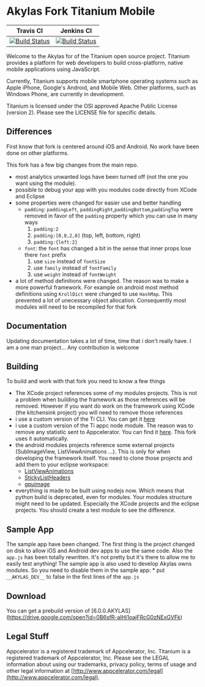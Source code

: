 
Akylas Fork Titanium Mobile
============================
| Travis CI  | Jenkins CI |
|------------|------------|
| [![Build Status](https://travis-ci.org/appcelerator/titanium_mobile.svg?branch=master)](https://travis-ci.org/appcelerator/titanium_mobile) | [![Build Status](https://jenkins.appcelerator.org/buildStatus/icon?job=titanium_mobile_master_SG)](https://jenkins.appcelerator.org/job/titanium_mobile_master_SG/) |

Welcome to the Akylas for of the Titanium open source project.  Titanium provides
a platform for web developers to build cross-platform, native mobile applications
using JavaScript.

Currently, Titanium supports mobile smartphone operating systems such as Apple iPhone, Google's Android, and Mobile Web. Other platforms, such as Windows Phone, are currently in development.

Titanium is licensed under the OSI approved Apache Public License (version 2). Please
see the LICENSE file for specific details.


## Differences

First know that fork is centered around iOS and Android. No work have been done on other platforms.

This fork has a few big changes from the main repo.

* most analytics unwanted logs have been turned off (not the one you want using the module).
* possible to debug your app with you modules code directly from XCode and Eclipse
* some properties were changed for easier use and better handling
	* ``padding``: ``paddingLeft``, ``paddingRight``,``paddingBottom``,``paddingTop`` were removed in favor of the ``padding`` property which you can use in many ways
		1. ``padding:2``
		2. ``padding:[0,0,2,0]`` (top, left, bottom, right)
		3. ``padding:{left:2}``
	* ``font``: the ``font`` has changed a bit in the sense that inner props lose there ``font`` prefix
		1. use ``size`` instead of ``fontSize``
		2. use ``family`` instead of ``fontFamily``
		3. use ``weight`` instead of ``fontWeight``
* a lot of  method definitions were changed. The reason was to make a more powerful framework. For example on android most method definitions using ``KrollDict`` were changed to use ``HashMap``. This prevented a lot of unecessary object allocation. Consequently most modules will need to be recompiled for that fork

## Documentation

Updating documentation takes a lot of time, time that i don't really have. I am a one man project...
Any contribution is welcome

## Building

To build and work with that fork you need to know a few things

* The XCode project references some of my modules projects. This is not a problem when building the framework as those references will be removed. However if you want do work on the framework using XCode (the kitchensink project) you will need to remove those references
* i use a custom version of the Ti CLI. You can get it [here](https://github.com/Akylas/titanium)
* i use a custom version of the Ti appc node module. The reason was to remove any statistic sent to Appcelerator. You can find it [here](https://github.com/Akylas/node-appc). This fork uses it automatically.
* the android modules projects reference some external projects (SubImageView, ListViewAnimations ...). This is only for when developing the framework itself. You need to clone those projects and add them to your eclipse workspace:
	* [ListViewAnimations](https://github.com/Akylas/ListViewAnimations)
	* [StickyListHeaders](https://github.com/Akylas/StickyListHeaders)
	* [gpuimage](https://github.com/Akylas/android-gpuimage)
* everything is made to be built using nodejs now. Which means that python build is deprecated, even for modules. Your modules structure might need to be updated. Especially the XCode projects and the eclipse projects. You should create a test module to see the difference.

## Sample App

The sample app have been changed. The first thing is the project changed on disk to allow iOS and Android dev apps to use the same code.
Also the ``app.js`` has been totally rewritten. It's not pretty but it's there to allow me to easily test anything!
The sample app is also used to develop Akylas owns modules. So you need to disable them in the sample app:
	* put ``__AKYLAS_DEV__`` to false in the first lines of the ``app.js``

## Download

You can get a prebuild version of [6.0.0.AKYLAS] (https://drive.google.com/open?id=0B6sfR-aIHi1oajFRcG0zNExGVFk)

## Legal Stuff

Appcelerator is a registered trademark of Appcelerator, Inc. Titanium is 
a registered trademark of Appcelerator, Inc.  Please see the LEGAL information about using our trademarks,
privacy policy, terms of usage and other legal information at [http://www.appcelerator.com/legal](http://www.appcelerator.com/legal).
